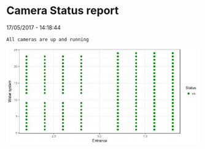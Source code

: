 Camera Status report
================
17/05/2017 - 14:18:44

    All cameras are up and running

![](camreport_files/figure-markdown_github/unnamed-chunk-2-1.png)

